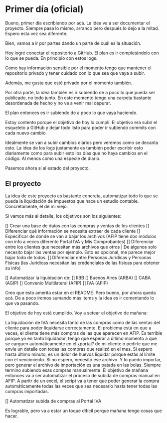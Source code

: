 # Primer día (oficial)

Bueno, primer día escribiendo por acá. La idea va a ser documentar el proyecto. Siempre pasa lo mismo, arranco pero después lo dejo a la mitad. Espero esta vez sea diferente.

Bien, vamos a ir por partes dando un parte de cuál es la situación.

Hoy logré conectar el repositorio a GitHub. El plan es ir completándolo con lo que se pueda. En principio con estos logs.

Como hay información sensible por el momento tengo que mantener el repositorio privado y tener cuidado con lo que sea que vaya a subir.

Además, me gusta que esté privado por el momento también.

Por otra parte, la idea también es ir subiendo de a poco lo que pueda ser publicado, no todo junto. En este momento tengo una carpeta bastante desordenada de hecho y
no va a venir mal depurar.

El plan entonces es ir subiendo de a poco lo que vaya haciendo.

Estoy contento porque el objetivo de hoy lo cumplí. El objetivo era subir el esqueleto a GitHub y dejar todo listo para poder ir subiendo commits con cada nuevo cambio.

Idealmente se van a subir cambios diarios pero veremos como se decanta esto. La idea de los logs justamente es también poder escribir esto diariamente como para subir esto
los días que no haya cambios en el código. Al menos como una especie de diario.

Pasemos ahora sí al estado del proyecto.

## El proyecto

La idea de este proyecto es bastante concreta, automatizar todo lo que se pueda la liquidación de impuestos que hace un estudio contable. Concretamente, el de mi viejo.

Si vamos más al detalle, los objetivos son los siguientes:

[] Crear una base de datos con las compras y ventas de los clientes
    [] Diferenciar qué información se necesita extraer de cada cliente
        [] Especificar de dónde se van a bajar los archivos (AFIP tiene dos módulos con info a veces diferente Portal IVA y Mis Comprobantes)
        [] Diferenciar entre los clientes que necesitan más archivos que otros | De algunos solo necesito bajar las ventas por ejemplo. Esto es opcional, me parece mejor bajar todo de todos.
        [] Diferenciar entre Personas Jurídicas y Personas Físicas (las Jurídicas necesitan las credenciales de las físicas para obtener su info)

[] Automatizar la liquidación de:
    [] IIBB
        [] Buenos Aires (ARBA)
        [] CABA (AGIP)
        [] Convenio Multilateral (AFIP)
    [] IVA (AFIP)

Creo que esto amerita estar en el README. Pero bueno, por ahora queda acá. De a poco iremos sumando más items y la idea es ir comentando lo que va pasando.

El objetivo de hoy está cumplido. Voy a setear el objetivo de mañana:

La liquidación de IVA necesita tanto de las compras como de las ventas del cliente para poder liquidarse correctamente. El problema está en que a veces, el cliente tiene más compras de las que
aparecen en AFIP. Es terrible porque yo en tanto liquidador, tengo que esperar a último momento a que se carguen automáticamente en el ¿portal? de mi cliente o pedirle que me envíe un detalle
con todas las compras que realizó en el mes. Si espero hasta último minuto, es un dolor de huevos liquidar porque estás al límite con el vencimiento. Si no espero, necesito ese archivo. Y lo puedo
importar, pero generar el archivo de importación es una patada en las bolas. Siempre termino subiendo esas compras manualmente. El objetivo de mañana entonces va a ser automatizar el proceso de subida de compras manual en AFIP. A paritr de un excel, el script va a tener que poder generar la compra automáticamente todas las veces que sea necesario hasta tener todas las compras importadas.

[] Automatizar subida de compras al Portal IVA

Es lograble, pero va a estar un toque difícil porque mañana tengo cosas que hacer.
